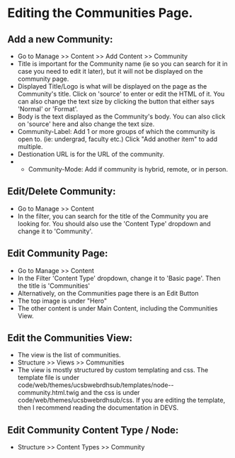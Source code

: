 # Editing the Communities Page.

## Add a new Community:
- Go to Manage >> Content >> Add Content >> Community
- Title is important for the Community name (ie so you can search for it in case you need to edit it later), but it will not be displayed on the community page.
- Displayed Title/Logo is what will be displayed on the page as the Community's title.  Click on 'source' to enter or edit the HTML of it.  You can also change the text size by clicking the button that either says 'Normal' or 'Format'.  
- Body is the text displayed as the Community's body.  You can also click on 'source' here and also change the text size.
- Community-Label: Add 1 or more groups of which the community is open to.  (ie: undergrad, faculty etc.) Click "Add another item" to add multiple.
- Destionation URL is for the URL of the community.  
- - Community-Mode: Add if community is hybrid, remote, or in person.  

## Edit/Delete Community:
- Go to Manage >> Content
- In the filter, you can search for the title of the Community you are looking for.  You should also use the 'Content Type' dropdown and change it to 'Community'.  

## Edit Community Page:  
- Go to Manage >> Content
- In the Filter 'Content Type' dropdown, change it to 'Basic page'.  Then the title is 'Communities'  
- Alternatively, on the Communities page there is an Edit Button
- The top image is under "Hero"
- The other content is under Main Content, including the Communities View.

## Edit the Communities View:
- The view is the list of communities.
- Structure >> Views >> Communities
- The view is mostly structured by custom templating and css.  The template file is under code/web/themes/ucsbwebrdhsub/templates/node--community.html.twig and the css is under  code/web/themes/ucsbwebrdhsub/css.  If you are editing the template, then I recommend reading the documentation in DEVS.  

## Edit Community Content Type / Node:
- Structure >> Content Types >> Community
